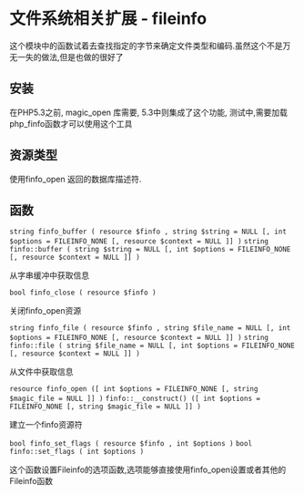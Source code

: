 # 文件系统相关扩展 - fileinfo



这个模块中的函数试着去查找指定的字节来确定文件类型和编码.虽然这个不是万无一失的做法,但是也做的很好了


## 安装

在PHP5.3之前, magic_open 库需要, 5.3中则集成了这个功能, 测试中,需要加载 php_finfo函数才可以使用这个工具


## 资源类型

使用finfo_open 返回的数据库描述符.


## 函数

`string finfo_buffer ( resource $finfo , string $string = NULL [, int $options = FILEINFO_NONE [, resource $context = NULL ]] )`
`string finfo::buffer ( string $string = NULL [, int $options = FILEINFO_NONE [, resource $context = NULL ]] )`

从字串缓冲中获取信息

`bool finfo_close ( resource $finfo )`

关闭finfo_open资源

`string finfo_file ( resource $finfo , string $file_name = NULL [, int $options = FILEINFO_NONE [, resource $context = NULL ]] )`
`string finfo::file ( string $file_name = NULL [, int $options = FILEINFO_NONE [, resource $context = NULL ]] )`

从文件中获取信息

`resource finfo_open ([ int $options = FILEINFO_NONE [, string $magic_file = NULL ]] )`
`finfo::__construct() ([ int $options = FILEINFO_NONE [, string $magic_file = NULL ]] )`

建立一个finfo资源符

`bool finfo_set_flags ( resource $finfo , int $options )`
`bool finfo::set_flags ( int $options )`

这个函数设置Fileinfo的选项函数,选项能够直接使用finfo_open设置或者其他的Fileinfo函数




















